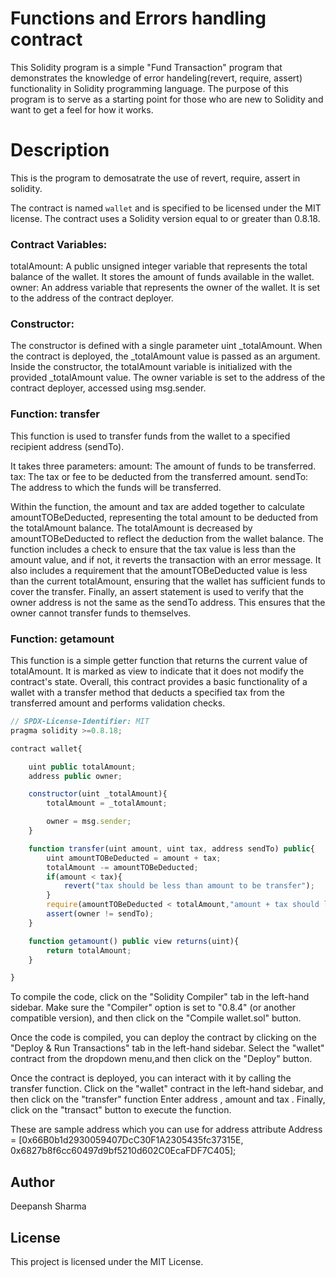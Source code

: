 # Functions and Errors handling contract
This Solidity program is a simple "Fund Transaction" program that demonstrates the knowledge of error handeling(revert, require, assert) functionality in Solidity programming language. The purpose of this program is to serve as a starting point for those who are new to Solidity and want to get a feel for how it works.

# Description
This is the program to demosatrate the use of revert, require, assert in solidity.

The contract is named `wallet` and is specified to be licensed under the MIT license.
The contract uses a Solidity version equal to or greater than 0.8.18.

### Contract Variables:

totalAmount: A public unsigned integer variable that represents the total balance of the wallet. It stores the amount of funds available in the wallet.
owner: An address variable that represents the owner of the wallet. It is set to the address of the contract deployer.

### Constructor:

The constructor is defined with a single parameter uint _totalAmount. When the contract is deployed, the _totalAmount value is passed as an argument.
Inside the constructor, the totalAmount variable is initialized with the provided _totalAmount value.
The owner variable is set to the address of the contract deployer, accessed using msg.sender.

### Function: transfer

This function is used to transfer funds from the wallet to a specified recipient address (sendTo).

It takes three parameters:
amount: The amount of funds to be transferred.
tax: The tax or fee to be deducted from the transferred amount.
sendTo: The address to which the funds will be transferred.

Within the function, the amount and tax are added together to calculate amountTOBeDeducted, representing the total amount to be deducted from the totalAmount balance.
The totalAmount is decreased by amountTOBeDeducted to reflect the deduction from the wallet balance.
The function includes a check to ensure that the tax value is less than the amount value, and if not, it reverts the transaction with an error message.
It also includes a requirement that the amountTOBeDeducted value is less than the current totalAmount, ensuring that the wallet has sufficient funds to cover the transfer.
Finally, an assert statement is used to verify that the owner address is not the same as the sendTo address. This ensures that the owner cannot transfer funds to themselves.

### Function: getamount

This function is a simple getter function that returns the current value of totalAmount.
It is marked as view to indicate that it does not modify the contract's state.
Overall, this contract provides a basic functionality of a wallet with a transfer method that deducts a specified tax from the transferred amount and performs validation checks.

```javascript
// SPDX-License-Identifier: MIT
pragma solidity >=0.8.18;

contract wallet{

    uint public totalAmount;
    address public owner;

    constructor(uint _totalAmount){
        totalAmount = _totalAmount;

        owner = msg.sender;
    }

    function transfer(uint amount, uint tax, address sendTo) public{
        uint amountTOBeDeducted = amount + tax;
        totalAmount -= amountTOBeDeducted;
        if(amount < tax){
            revert("tax should be less than amount to be transfer");
        }        
        require(amountTOBeDeducted < totalAmount,"amount + tax should less than current balance");  
        assert(owner != sendTo);       
    }

    function getamount() public view returns(uint){
        return totalAmount;
    }

}
```
To compile the code, click on the "Solidity Compiler" tab in the left-hand sidebar. Make sure the "Compiler" option is set to "0.8.4" (or another compatible version), and then click on the "Compile wallet.sol" button.

Once the code is compiled, you can deploy the contract by clicking on the "Deploy & Run Transactions" tab in the left-hand sidebar. Select the "wallet"  contract from the dropdown menu,and then click on the "Deploy" button.

Once the contract is deployed, you can interact with it by calling the transfer function. Click on the "wallet" contract in the left-hand sidebar, and then click on the "transfer" function  Enter address , amount and tax . Finally, click on the "transact" button to execute the function.


These are sample address which you can use for address attribute 
Address = [0x66B0b1d2930059407DcC30F1A2305435fc37315E, 0x6827b8f6cc60497d9bf5210d602C0EcaFDF7C405];


## Author
Deepansh Sharma

## License

This project is licensed under the MIT License.
